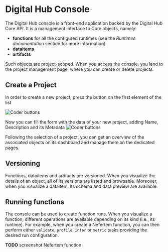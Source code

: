 # Digital Hub Console

The Digital Hub console is a front-end application backed by the Digital Hub Core API. It is a management interface to Core objects, namely:

- **functions** for all the configured runtimes (see the *Runtimes documentation* section for more information)
- **dataitems**
- **artifacts**

Such objects are project-scoped. When you access the console, you land to the project management page, where you can create or delete projects.

## Create a Project

In order to create a new project, press the button on the first element of the list

![Coder buttons](../images/console/project-create.png)

Now you can fill the form with the data of your new project, adding Name, Description and its Metadata
![Coder buttons](../images/console/project-form.png)

Following the selection of a project, you can get an overview of the associated objects on its dashboard and manage them on the dedicated pages.


## Versioning

Functions, dataitems and artifacts are versioned. When you visualize the details of an object, all of its versions are listed and browsable. Moreover, when you visualize a dataitem, its schema and data preview are available.

## Running functions

The console can be used to create function runs. When you visualize a function, different operations are available depending on its kind (i.e., its runtime). For example, when you create a Nefertem function, you can then perform either `validate`, `profile`, `infer` or `metric` tasks providing the desired run configuration.

**TODO** screenshot Nefertem function
